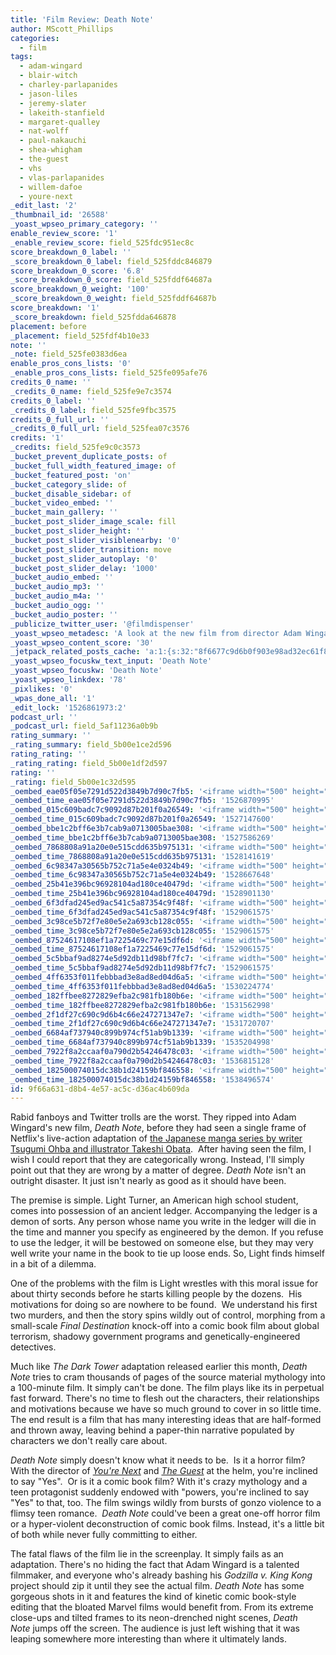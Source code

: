 ```yaml
---
title: 'Film Review: Death Note'
author: MScott_Phillips
categories:
  - film
tags:
  - adam-wingard
  - blair-witch
  - charley-parlapanides
  - jason-liles
  - jeremy-slater
  - lakeith-stanfield
  - margaret-qualley
  - nat-wolff
  - paul-nakauchi
  - shea-whigham
  - the-guest
  - vhs
  - vlas-parlapanides
  - willem-dafoe
  - youre-next
_edit_last: '2'
_thumbnail_id: '26588'
_yoast_wpseo_primary_category: ''
enable_review_score: '1'
_enable_review_score: field_525fdc951ec8c
score_breakdown_0_label: ''
_score_breakdown_0_label: field_525fddc846879
score_breakdown_0_score: '6.8'
_score_breakdown_0_score: field_525fddf64687a
score_breakdown_0_weight: '100'
_score_breakdown_0_weight: field_525fddf64687b
score_breakdown: '1'
_score_breakdown: field_525fdda646878
placement: before
_placement: field_525fdf4b10e33
note: ''
_note: field_525fe0383d6ea
enable_pros_cons_lists: '0'
_enable_pros_cons_lists: field_525fe095afe76
credits_0_name: ''
_credits_0_name: field_525fe9e7c3574
credits_0_label: ''
_credits_0_label: field_525fe9fbc3575
credits_0_full_url: ''
_credits_0_full_url: field_525fea07c3576
credits: '1'
_credits: field_525fe9c0c3573
_bucket_prevent_duplicate_posts: of
_bucket_full_width_featured_image: of
_bucket_featured_post: 'on'
_bucket_category_slide: of
_bucket_disable_sidebar: of
_bucket_video_embed: ''
_bucket_main_gallery: ''
_bucket_post_slider_image_scale: fill
_bucket_post_slider_height: ''
_bucket_post_slider_visiblenearby: '0'
_bucket_post_slider_transition: move
_bucket_post_slider_autoplay: '0'
_bucket_post_slider_delay: '1000'
_bucket_audio_embed: ''
_bucket_audio_mp3: ''
_bucket_audio_m4a: ''
_bucket_audio_ogg: ''
_bucket_audio_poster: ''
_publicize_twitter_user: '@filmdispenser'
_yoast_wpseo_metadesc: 'A look at the new film from director Adam Wingard based on the popular Japanese manga series and starring Nat Wolff and Lakeith Stanfield'
_yoast_wpseo_content_score: '30'
_jetpack_related_posts_cache: 'a:1:{s:32:"8f6677c9d6b0f903e98ad32ec61f8deb";a:2:{s:7:"expires";i:1515572967;s:7:"payload";a:3:{i:0;a:1:{s:2:"id";i:1687;}i:1;a:1:{s:2:"id";i:26812;}i:2;a:1:{s:2:"id";i:26349;}}}}'
_yoast_wpseo_focuskw_text_input: 'Death Note'
_yoast_wpseo_focuskw: 'Death Note'
_yoast_wpseo_linkdex: '78'
_pixlikes: '0'
_wpas_done_all: '1'
_edit_lock: '1526861973:2'
podcast_url: ''
_podcast_url: field_5af11236a0b9b
rating_summary: ''
_rating_summary: field_5b00e1ce2d596
rating_rating: ''
_rating_rating: field_5b00e1df2d597
rating: ''
_rating: field_5b00e1c32d595
_oembed_eae05f05e7291d522d3849b7d90c7fb5: '<iframe width="500" height="281" src="https://www.youtube.com/embed/9teNKmm9R3k?start=3&feature=oembed" frameborder="0" allow="autoplay; encrypted-media" allowfullscreen></iframe>'
_oembed_time_eae05f05e7291d522d3849b7d90c7fb5: '1526870995'
_oembed_015c609badc7c9092d87b201f0a26549: '<iframe width="500" height="281" src="https://www.youtube.com/embed/dkhBDhQ4OxM?feature=oembed" frameborder="0" allow="autoplay; encrypted-media" allowfullscreen></iframe>'
_oembed_time_015c609badc7c9092d87b201f0a26549: '1527147600'
_oembed_bbe1c2bff6e3b7cab9a0713005bae308: '<iframe width="500" height="281" src="https://www.youtube.com/embed/_DTbx7c7ez8?feature=oembed" frameborder="0" allow="autoplay; encrypted-media" allowfullscreen></iframe>'
_oembed_time_bbe1c2bff6e3b7cab9a0713005bae308: '1527586269'
_oembed_7868808a91a20e0e515cdd635b975131: '<iframe width="500" height="281" src="https://www.youtube.com/embed/PEZ2r1YGKSA?feature=oembed" frameborder="0" allow="autoplay; encrypted-media" allowfullscreen></iframe>'
_oembed_time_7868808a91a20e0e515cdd635b975131: '1528141619'
_oembed_6c98347a30565b752c71a5e4e0324b49: '<iframe width="500" height="281" src="https://www.youtube.com/embed/FhwktRDG_aQ?feature=oembed" frameborder="0" allow="autoplay; encrypted-media" allowfullscreen></iframe>'
_oembed_time_6c98347a30565b752c71a5e4e0324b49: '1528667648'
_oembed_25b41e396bc96928104ad180ce40479d: '<iframe width="500" height="281" src="https://www.youtube.com/embed/MFWF9dU5Zc0?feature=oembed" frameborder="0" allow="autoplay; encrypted-media" allowfullscreen></iframe>'
_oembed_time_25b41e396bc96928104ad180ce40479d: '1528901130'
_oembed_6f3dfad245ed9ac541c5a87354c9f48f: '<iframe width="500" height="281" src="https://www.youtube.com/embed/rTMINaybeyE?feature=oembed" frameborder="0" allow="autoplay; encrypted-media" allowfullscreen></iframe>'
_oembed_time_6f3dfad245ed9ac541c5a87354c9f48f: '1529061575'
_oembed_3c98ce5b72f7e80e5e2a693cb128c055: '<iframe width="500" height="281" src="https://www.youtube.com/embed/j7RHHPN4gII?feature=oembed" frameborder="0" allow="autoplay; encrypted-media" allowfullscreen></iframe>'
_oembed_time_3c98ce5b72f7e80e5e2a693cb128c055: '1529061575'
_oembed_87524617108ef1a7225469c77e15df6d: '<iframe width="500" height="281" src="https://www.youtube.com/embed/bP8vCXPo-BA?feature=oembed" frameborder="0" allow="autoplay; encrypted-media" allowfullscreen></iframe>'
_oembed_time_87524617108ef1a7225469c77e15df6d: '1529061575'
_oembed_5c5bbaf9ad8274e5d92db11d98bf7fc7: '<iframe width="500" height="281" src="https://www.youtube.com/embed/yqAS2lPISa8?feature=oembed" frameborder="0" allow="autoplay; encrypted-media" allowfullscreen></iframe>'
_oembed_time_5c5bbaf9ad8274e5d92db11d98bf7fc7: '1529061575'
_oembed_4ff6353f011febbbad3e8ad8ed04d6a5: '<iframe width="500" height="281" src="https://www.youtube.com/embed/HikYI0jIAwU?feature=oembed" frameborder="0" allow="autoplay; encrypted-media" allowfullscreen></iframe>'
_oembed_time_4ff6353f011febbbad3e8ad8ed04d6a5: '1530224774'
_oembed_182ffbee8272829efba2c981fb180b6e: '<iframe width="500" height="281" src="https://www.youtube.com/embed/Seg_yBYPjG4?feature=oembed" frameborder="0" allow="autoplay; encrypted-media" allowfullscreen></iframe>'
_oembed_time_182ffbee8272829efba2c981fb180b6e: '1531562998'
_oembed_2f1df27c690c9d6b4c66e247271347e7: '<iframe width="500" height="281" src="https://www.youtube.com/embed/9XxLHyzsB_Q?feature=oembed" frameborder="0" allow="autoplay; encrypted-media" allowfullscreen></iframe>'
_oembed_time_2f1df27c690c9d6b4c66e247271347e7: '1531720707'
_oembed_6684af737940c899b974cf51ab9b1339: '<iframe width="500" height="281" src="https://www.youtube.com/embed/gp-8oB53P7k?feature=oembed" frameborder="0" allow="autoplay; encrypted-media" allowfullscreen></iframe>'
_oembed_time_6684af737940c899b974cf51ab9b1339: '1535204998'
_oembed_7922f8a2ccaaf0a790d2b54246478c03: '<iframe width="500" height="281" src="https://www.youtube.com/embed/AWvUNABT8sg?feature=oembed" frameborder="0" allow="autoplay; encrypted-media" allowfullscreen></iframe>'
_oembed_time_7922f8a2ccaaf0a790d2b54246478c03: '1536815128'
_oembed_182500074015dc38b1d24159bf846558: '<iframe width="500" height="281" src="https://www.youtube.com/embed/USPd0vX2sdc?feature=oembed" frameborder="0" allow="autoplay; encrypted-media" allowfullscreen></iframe>'
_oembed_time_182500074015dc38b1d24159bf846558: '1538496574'
id: 9f66a631-d8b4-4e57-ac5c-d36ac4b609da
---
```

<p>Rabid fanboys and Twitter trolls are the worst. They ripped into Adam Wingard's new film, <em>Death Note</em>, before they had seen a single frame of Netflix's live-action adaptation of <a href="https://www.amazon.com/Death-Note-All-One-Tsugumi/dp/1421597713/ref=sr_1_2?ie=UTF8&amp;qid=1503930577&amp;sr=8-2&amp;keywords=Death+Note">the Japanese manga series by writer Tsugumi Ohba and illustrator Takeshi Obata</a>.  After having seen the film, I wish I could report that they are categorically wrong. Instead, I'll simply point out that they are wrong by a matter of degree. <em>Death Note</em> isn't an outright disaster. It just isn't nearly as good as it should have been.</p>
<p>The premise is simple. Light Turner, an American high school student, comes into possession of an ancient ledger. Accompanying the ledger is a demon of sorts. Any person whose name you write in the ledger will die in the time and manner you specify as engineered by the demon. If you refuse to use the ledger, it will be bestowed on someone else, but they may very well write your name in the book to tie up loose ends. So, Light finds himself in a bit of a dilemma.</p>
<p>One of the problems with the film is Light wrestles with this moral issue for about thirty seconds before he starts killing people by the dozens.  His motivations for doing so are nowhere to be found.  We understand his first two murders, and then the story spins wildly out of control, morphing from a small-scale <em>Final Destination</em> knock-off into a comic book film about global terrorism, shadowy government programs and genetically-engineered detectives.</p>
<p>Much like <em>The Dark Tower</em> adaptation released earlier this month, <em>Death Note</em> tries to cram thousands of pages of the source material mythology into a 100-minute film. It simply can't be done. The film plays like its in perpetual fast forward. There's no time to flesh out the characters, their relationships and motivations because we have so much ground to cover in so little time. The end result is a film that has many interesting ideas that are half-formed and thrown away, leaving behind a paper-thin narrative populated by characters we don't really care about.</p>
<p><em>Death Note</em> simply doesn't know what it needs to be.  Is it a horror film? With the director of <a href="http://www.filmdispenser.com/thrills-disguised-chills-youre-next-review/"><em>You're Next</em></a> and <a href="http://www.filmdispenser.com/guest-film-review-2014/"><em>The Guest</em></a> at the helm, you're inclined to say "Yes".  Or is it a comic book film? With it's crazy mythology and a teen protagonist suddenly endowed with "powers, you're inclined to say "Yes" to that, too. The film swings wildly from bursts of gonzo violence to a flimsy teen romance.  <em>Death Note</em> could've been a great one-off horror film or a hyper-violent deconstruction of comic book films. Instead, it's a little bit of both while never fully committing to either.</p>
<p>The fatal flaws of the film lie in the screenplay. It simply fails as an adaptation. There's no hiding the fact that Adam Wingard is a talented filmmaker, and everyone who's already bashing his <em>Godzilla v. King Kong</em> project should zip it until they see the actual film. <em>Death Note</em> has some gorgeous shots in it and features the kind of kinetic comic book-style editing that the bloated Marvel films would benefit from. From its extreme close-ups and tilted frames to its neon-drenched night scenes, <em>Death Note</em> jumps off the screen. The audience is just left wishing that it was leaping somewhere more interesting than where it ultimately lands.</p>
